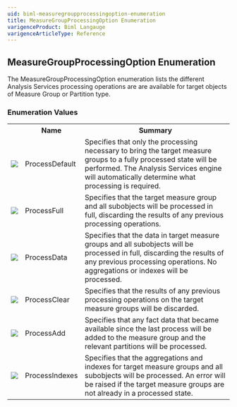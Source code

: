 ```yaml
---
uid: biml-measuregroupprocessingoption-enumeration
title: MeasureGroupProcessingOption Enumeration
varigenceProduct: Biml Langauge
varigenceArticleType: Reference
---
```


## MeasureGroupProcessingOption Enumeration<div class="LanguageSummary"><div class ="SummaryItem">The MeasureGroupProcessingOption enumeration lists the different Analysis Services processing operations are are available for target objects of Measure Group or Partition type.</div></div><div class="EnumValueGroup">### Enumeration Values<table id="EnumValue" class="MemberList"><tbody><tr><th class="MemberTypeIconColumnHeader">&nbsp;</th><th class="MemberNameColumnHeader">Name</th><th class="MemberSummaryColumnHeader">Summary</th></tr><tr class="cd0"><td align="center" class="MemberTypeIcon"><img src="enumValue.png"></img></td><td class="MemberName">ProcessDefault</td><td class="MemberSummary"><div class ="SummaryItem">Specifies that only the processing necessary to bring the target measure groups to a fully processed state will be performed.  The Analysis Services engine will automatically determine what processing is required.</div></td></tr><tr class="cd1"><td align="center" class="MemberTypeIcon"><img src="enumValue.png"></img></td><td class="MemberName">ProcessFull</td><td class="MemberSummary"><div class ="SummaryItem">Specifies that the target measure group and all subobjects will be processed in full, discarding the results of any previous processing operations.</div></td></tr><tr class="cd0"><td align="center" class="MemberTypeIcon"><img src="enumValue.png"></img></td><td class="MemberName">ProcessData</td><td class="MemberSummary"><div class ="SummaryItem">Specifies that the data in target measure groups and all subobjects will be processed in full, discarding the results of any previous processing operations.  No aggregations or indexes will be processed.</div></td></tr><tr class="cd1"><td align="center" class="MemberTypeIcon"><img src="enumValue.png"></img></td><td class="MemberName">ProcessClear</td><td class="MemberSummary"><div class ="SummaryItem">Specifies that the results of any previous processing operations on the target measure groups will be discarded.</div></td></tr><tr class="cd0"><td align="center" class="MemberTypeIcon"><img src="enumValue.png"></img></td><td class="MemberName">ProcessAdd</td><td class="MemberSummary"><div class ="SummaryItem">Specifies that any fact data that became available since the last process will be added to the measure group and the relevant partitions will be processed.</div></td></tr><tr class="cd1"><td align="center" class="MemberTypeIcon"><img src="enumValue.png"></img></td><td class="MemberName">ProcessIndexes</td><td class="MemberSummary"><div class ="SummaryItem">Specifies that the aggregations and indexes for target measure groups and all subobjects will be processed.  An error will be raised if the target measure groups are not already in a processed state.</div></td></tr></tbody></table></div>